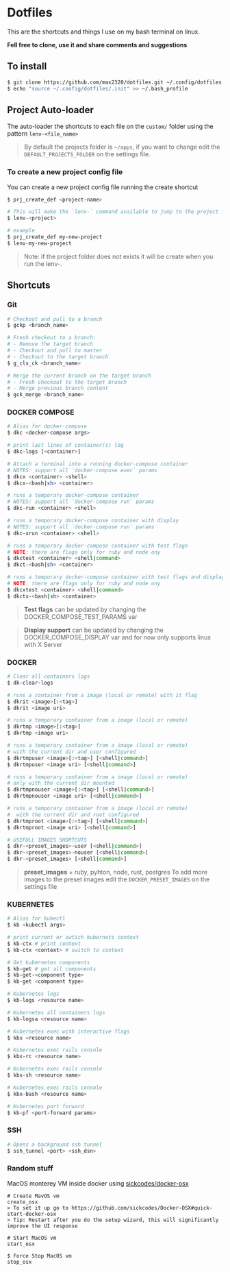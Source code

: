 # Dotfiles

This are the shortcuts and things I use on my bash terminal on linux.

**Fell free to clone, use it and share comments and suggestions**

## To install

```bash
$ git clone https://github.com/max2320/dotfiles.git ~/.config/dotfiles
$ echo "source ~/.config/dotfiles/.init" >> ~/.bash_profile
```

## Project Auto-loader

The auto-loader the shortcuts to each file on the `custom/` folder using the pattern `lenv-<file_name>`

> By default the projects folder is `~/apps`, if you want to change edit the `DEFAULT_PROJECTS_FOLDER` on the settings file.
### To create a new project config file

You can create a new project config file running the create shortcut
```bash
$ prj_create_def <project-name>

# This will make the `lenv-` command available to jump to the project folder
$ lenv-<project>

# example
$ prj_create_def my-new-project
$ lenv-my-new-project
```
> Note: if the project folder does not exists it will be create when you run the lenv-.
## Shortcuts
### Git

```sh
# Checkout and pull to a branch
$ gckp <branch_name>

# Fresh checkout to a branch:
# - Remove the target branch
# - Checkout and pull to master
# - Checkout to the target branch
$ g_cls_ck <branch_name>

# Merge the current branch on the target branch
# - Fresh checkout to the target branch
# - Merge previous branch content
$ gck_merge <branch_name>
```

### DOCKER COMPOSE

```bash
# Alias for docker-compose
$ dkc <docker-compose args>

# print last lines of container(s) log
$ dkc-logs [<container>]

# Attach a terminal into a running docker-compose container
# NOTES: support all `docker-compose exec` params
$ dkcx <container> <shell>
$ dkcx-<bash|sh> <container>

# runs a temporary docker-compose container
# NOTES: support all `docker-compose run` params
$ dkc-run <container> <shell>

# runs a temporary docker-compose container with display
# NOTES: support all `docker-compose run` params
$ dkc-xrun <container> <shell>

# runs a temporary docker-compose container with test flags
# NOTE: there are flags only for ruby and node ony
$ dkctest <container> <shell|command>
$ dkct-<bash|sh> <container>

# runs a temporary docker-compose container with test flags and display
# NOTE: there are flags only for ruby and node ony
$ dkcxtest <container> <shell|command>
$ dkctx-<bash|sh> <container>
```

> **Test flags** can be updated by changing the DOCKER_COMPOSE_TEST_PARAMS var

> **Display support** can be updated by changing the DOCKER_COMPOSE_DISPLAY var and for now only supports linux with X Server


### DOCKER

```bash
# Clear all containers logs
$ dk-clear-logs

# runs a container from a image (local or remote) with it flag
$ dkrit <image>[:<tag>]
$ dkrit <image uri>

# runs a temporary container from a image (local or remote)
$ dkrtmp <image>[:<tag>]
$ dkrtmp <image uri>

# runs a temporary container from a image (local or remote)
# with the current dir and user configured
$ dkrtmpuser <image>[:<tag>] [<shell|command>]
$ dkrtmpuser <image uri> [<shell|command>]

# runs a temporary container from a image (local or remote)
# only with the current dir mounted
$ dkrtmpnouser <image>[:<tag>] [<shell|command>]
$ dkrtmpnouser <image uri> [<shell|command>]

# runs a temporary container from a image (local or remote)
#  with the current dir and root configured
$ dkrtmproot <image>[:<tag>] [<shell|command>]
$ dkrtmproot <image uri> [<shell|command>]

# USEFULL IMAGES SHORTCUTS
$ dkr-<preset_images>-user [<shell|command>]
$ dkr-<preset_images>-nouser [<shell|command>]
$ dkr-<preset_images> [<shell|command>]

```
> **preset_images** = ruby, pyhton, node, rust, postgres
> To add more images to the preset images edit the `DOCKER_PRESET_IMAGES` on the settings file


### KUBERNETES

```bash
# Alias for kubectl
$ kb <kubectl args>

# print current or swtich kubernets context
$ kb-ctx # print context
$ kb-ctx <context> # switch to context

# Get kubernetes components
$ kb-get # get all components
$ kb-get-<component type>
$ kb-get <component type>

# Kubernetes logs
$ kb-logs <resource name>

# Kubernetes all containers logs
$ kb-logsa <resource name>

# Kubernetes exec with interactive flags
$ kbx <resource name>

# Kubernetes exec rails console
$ kbx-rc <resource name>

# Kubernetes exec rails console
$ kbx-sh <resource name>

# Kubernetes exec rails console
$ kbx-bash <resource name>

# Kubernetes port forward
$ kb-pf <port-forward params>

```

### SSH

```bash
# Opens a background ssh tunnel
$ ssh_tunnel <port> <ssh_dsn>
```


### Random stuff

MacOS monterey VM inside docker using [sickcodes/docker-osx](https://github.com/sickcodes/Docker-OSX)
```
# Create MavOS vm
create_osx
> To set it up go to https://github.com/sickcodes/Docker-OSX#quick-start-docker-osx
> Tip: Restart after you do the setup wizard, this will significantly improve the UI response

# Start MacOS vm
start_osx

$ Force Stop MacOS vm
stop_osx
